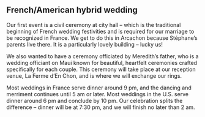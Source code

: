 <div class="text-center">
<h2>French/American hybrid wedding</h2>
</div>
<p>
Our first event is a civil ceremony at city hall – which is the traditional beginning of French wedding festivities and is required for our marriage to be recognized in France. We get to do this in Arcachon because Stéphane’s parents live there. It is a particularly lovely building – lucky us!
</p>
<p>
We also wanted to have a ceremony officiated by Meredith’s father, who is a wedding officiant on Maui known for beautiful, heartfelt ceremonies crafted specifically for each couple. This ceremony will take place at our reception venue, La Ferme d’En Chon, and is where we will exchange our rings.
</p>
<p>
Most weddings in France serve dinner around 9 pm, and the dancing and merriment continues until 5 am or later. Most weddings in the U.S. serve dinner around 6 pm and conclude by 10 pm. Our celebration splits the difference – dinner will be at 7:30 pm, and we will finish no later than 2 am.
</p>

